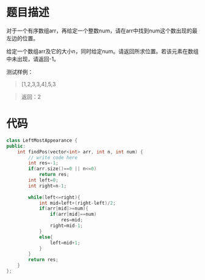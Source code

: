 # 题目描述
对于一个有序数组arr，再给定一个整数num，请在arr中找到num这个数出现的最左边的位置。

给定一个数组arr及它的大小n，同时给定num。请返回所求位置。若该元素在数组中未出现，请返回-1。

测试样例：
> [1,2,3,3,4],5,3

> 返回：2

# 代码
```cpp
class LeftMostAppearance {
public:
    int findPos(vector<int> arr, int n, int num) {
        // write code here
        int res=-1;
        if(arr.size()==0 || n<=0)
            return res;
        int left=0;
        int right=n-1;
        
        while(left<=right){
            int mid=left+(right-left)/2;
            if(arr[mid]>=num){
                if(arr[mid]==num)
                    res=mid;
                right=mid-1;
            }
            else{
                left=mid+1;
            }
        }
        return res;
    }
};
```
